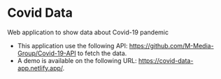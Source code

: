 # Covid Data

Web application to show data about Covid-19 pandemic

- This application use the following API: https://github.com/M-Media-Group/Covid-19-API to fetch the data.
- A demo is available on the following URL: https://covid-data-app.netlify.app/.
